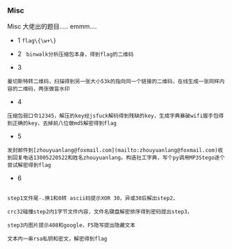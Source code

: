 ### Misc

Misc 大佬出的题目..... emmm....

* 1
```flag\{\w+\}```

* 2
``` binwalk分析压缩包本身，得到flag的二维码```

* 3
```
曼切斯特转二维码，扫描得到另一张大小53k的指向同一个链接的二维码，在线生成一张同样内容的二维码，两张做盲水印
```
* 4 
``` 
压缩包弱口令12345，解压的key经jsfuck解码得到残缺的key，生成字典暴破wifi握手包得到正确的key，去掉前八位做md5解密得到flag
```

* 5
```
发封邮件到[zhouyuanlang@foxmail.com](mailto:zhouyuanlang@foxmail.com)收到回复电话13005220522和姓名zhouyuanlang。构造社工字典，写个py调用MP3Stego逐个尝试解密得到flag
```

* 6

```txt文件伪加密，提取出频次统计，得到密码解出step1。

step1文件尾-.换1和0转 ascii码提示XOR 30，异或30后解出step2， 

crc32碰撞step2内1字节文件内容，文件名键盘解密排序得到密码提出step3，

step3内图片提示408和google，F5隐写提出隐藏文本

文本内一串rsa私钥和密文，解密得到flag
```
